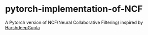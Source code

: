 # pytorch-implementation-of-NCF
A Pytorch version of NCF(Neural Collaborative Filtering) inspired by [HarshdeepGupta](https://github.com/HarshdeepGupta/recommender_pytorch)
